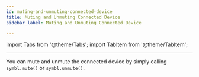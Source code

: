 ```yaml
---
id: muting-and-unmuting-connected-device
title: Muting and Unmuting Connected Device
sidebar_label: Muting and Unmuting Connected Device

---
```


import Tabs from '@theme/Tabs';
import TabItem from '@theme/TabItem';

---

You can mute and unmute the connected device by simply calling `symbl.mute()` or `symbl.unmute()`.
